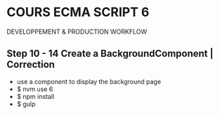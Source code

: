 <!--
@Author: Nicolas Fazio <webmaster-fazio>
@Date:   01-09-2016
@Email:  contact@nicolasfazio.ch
@Last modified by:   webmaster-fazio
@Last modified time: 10-12-2016
-->

# COURS ECMA SCRIPT 6
  DEVELOPPEMENT &amp; PRODUCTION WORKFLOW

## Step 10 - 14 Create a BackgroundComponent | Correction

- use a component to display the background page 
- $ nvm use 6
- $ npm install
- $ gulp
